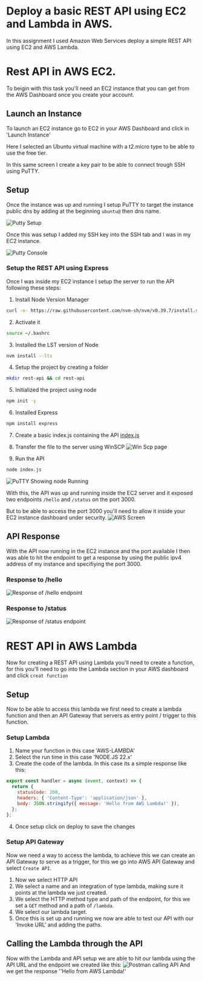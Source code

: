 # Deploy a basic REST API using EC2 and Lambda in AWS.

In this assignment I used Amazon Web Services deploy a simple REST API using EC2 and AWS Lambda.

# Rest API in AWS EC2.
To beigin with this task you'll need an EC2 instance that you can get from the AWS Dashboard once you create your account.

## Launch an Instance
To launch an EC2 instance go to EC2 in your AWS Dashboard and click in 'Launch Instance'

Here I selected an Ubuntu virtual machine with a t2.micro type to be able to use the free tier.

In this same screen I create a key pair to be able to connect trough SSH using PuTTY.

## Setup
Once the instance was up and running I setup PuTTY to target the instance public dns by adding at the beginning `ubuntu@` then dns name.

![Putty Setup](putty-setup.png)

Once this was setup I added my SSH key into the SSH tab and I was in my EC2 instance.

![Putty Console](ec2-console.png)

### Setup the REST API using Express
Once I was inside my EC2 instance I setup the server to run the API following these steps:

1. Install Node Version Manager
```bash
curl -o- https://raw.githubusercontent.com/nvm-sh/nvm/v0.39.7/install.sh | bash
```
2. Activate it
```bash
source ~/.bashrc
```

3. Installed the LST version of Node
```bash
nvm install --lts
```

4. Setup the project by creating a folder
```bash
mkdir rest-api && cd rest-api

```

5. Initialized the project using node
```bash
npm init -y
```

6. Installed Express
```bash
npm install express
```

7. Create a basic index.js containing the API
[index.js](index.js)

8. Transfer the file to the server using WinSCP
![Win Scp page](win-scp.png)

9. Run the API
```bash
node index.js
```
![PuTTY Showing node Running](api-running.png)

With this, the API was up and running inside the EC2 server and it exposed two endpoints
`/hello` and `/status` on the port 3000.

But to be able to access the port 3000 you'll need to allow it inside your EC2 instance dashboard under security.
![AWS Screen](aws-port3000.png)

## API Response
With the API now running in the EC2 instance and the port available I then was able to hit the endpoint to get a response by using the public ipv4 address of my instance and specifiying the port 3000.

### Response to /hello
![Response of /hello endpoint](hello-endpoint.png)

### Response to /status
![Response of /status endpoint](status-endpoint.png)

# REST API in AWS Lambda
Now for creating a REST API using Lambda you'll need to create a function, for this you'll need to go into the Lambda section in your AWS dashboard and click `creat function`

## Setup
Now to be able to access this lambda we first need to create a lambda function and then an API Gateway that servers as entry point / trigger to this function.


### Setup Lambda
1. Name your function in this case 'AWS-LAMBDA'
2. Select the run time in this case 'NODE.JS 22.x'
3. Create the code of the lambda. In this case its a simple response like this:
```JavaScript
export const handler = async (event, context) => {
  return {
    statusCode: 200,
    headers: { 'Content-Type': 'application/json' },
    body: JSON.stringify({ message: 'Hello from AWS Lambda!' }),
  };
};
```
4. Once setup click on deploy to save the changes

### Setup API Gateway
Now we need a way to access the lambda, to achieve this we can create an API Gateway to serve as a trigger, for this we go into AWS API Gateway and select `Create API`.
1. Now we select HTTP API
2. We select a name and an integration of type lambda, making sure it points at the lambda we just created.
3. We select the HTTP method type and path of the endpoint, for this we set a `GET` method and a path of `/lambda`.
4. We select our lambda target.
5. Once this is set up and running we now are able to test our API with our 'Invoke URL' and adding the paths.


## Calling the Lambda through the API
Now with the Lambda and API setup we are able to hit our lambda using the API URL and the endpoint we created like this:
![Postman calling API](postman-call.png)
And we get the response ''Hello from AWS Lambda!'